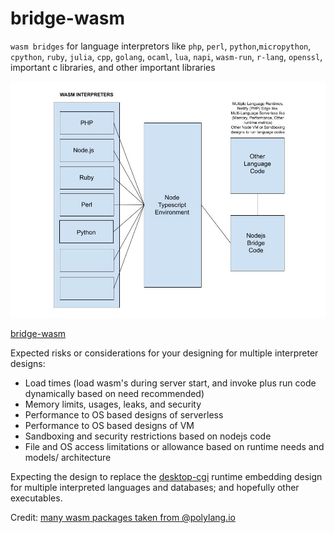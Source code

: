 # bridge-wasm
`wasm bridges` for language interpretors like `php`, `perl`, `python`,`micropython`, `cpython`, `ruby`, `julia`, `cpp`, `golang`, `ocaml`, `lua`, `napi`, `wasm-run`, `r-lang`, `openssl`, important c libraries, and other important libraries

![bridge-wasm](./docs/Bridge-Wasm.jpg)

[bridge-wasm](./docs/Bridge-Wasm.jpg)


Expected risks or considerations for your designing for multiple interpreter designs:

- Load times (load wasm's during server start, and invoke plus run code dynamically based on need recommended)
- Memory limits, usages, leaks, and security
- Performance to OS based designs of serverless
- Performance to OS based designs of VM
- Sandboxing and security restrictions based on nodejs code
- File and OS access limitations or allowance based on runtime needs and models/ architecture

Expecting the design to replace the [desktop-cgi](https://github.com/desktop-cgi/desktop-cgi) runtime embedding design for multiple interpreted languages and databases; and hopefully other executables. 

<!-- 16-07-2023 -->

Credit: [many wasm packages taken from @polylang.io](https://github.com/chris-koch-penn/polylang.io/tree/master/wasm)
